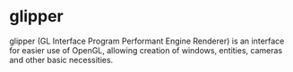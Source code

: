 # glipper
glipper (GL Interface Program Performant Engine Renderer) is an interface for easier use of OpenGL, allowing creation of windows, entities, cameras and other basic necessities.
